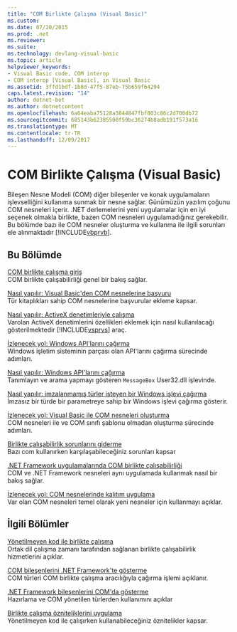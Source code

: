 ```yaml
---
title: "COM Birlikte Çalışma (Visual Basic)"
ms.custom: 
ms.date: 07/20/2015
ms.prod: .net
ms.reviewer: 
ms.suite: 
ms.technology: devlang-visual-basic
ms.topic: article
helpviewer_keywords:
- Visual Basic code, COM interop
- COM interop [Visual Basic], in Visual Basic
ms.assetid: 3ffd1bdf-1b8d-47f5-87eb-75b659f64294
caps.latest.revision: "14"
author: dotnet-bot
ms.author: dotnetcontent
ms.openlocfilehash: 6a64eaba75128a3844847fbf803c86c2d700db72
ms.sourcegitcommit: 685143b62385500f59bc36274b8adb191f573a16
ms.translationtype: MT
ms.contentlocale: tr-TR
ms.lasthandoff: 12/09/2017
---
```

# <a name="com-interop-visual-basic"></a>COM Birlikte Çalışma (Visual Basic)
Bileşen Nesne Modeli (COM) diğer bileşenler ve konak uygulamaların işlevselliğini kullanıma sunmak bir nesne sağlar. Günümüzün yazılım çoğunu COM nesneleri içerir. .NET derlemelerini yeni uygulamalar için en iyi seçenek olmakla birlikte, bazen COM nesneleri uygulamadığınız gerekebilir. Bu bölümde bazı ile COM nesneler oluşturma ve kullanma ile ilgili sorunları ele alınmaktadır [!INCLUDE[vbprvb](~/includes/vbprvb-md.md)].  
  
## <a name="in-this-section"></a>Bu Bölümde  
 [COM birlikte çalışma giriş](../../../visual-basic/programming-guide/com-interop/introduction-to-com-interop.md)  
 COM birlikte çalışabilirliği genel bir bakış sağlar.  
  
 [Nasıl yapılır: Visual Basic'den COM nesnelerine başvuru](../../../visual-basic/programming-guide/com-interop/how-to-reference-com-objects.md)  
 Tür kitaplıkları sahip COM nesnelerine başvurular ekleme kapsar.  
  
 [Nasıl yapılır: ActiveX denetimleriyle çalışma](../../../visual-basic/programming-guide/com-interop/how-to-work-with-activex-controls.md)  
 Varolan ActiveX denetimlerini özellikleri eklemek için nasıl kullanılacağı gösterilmektedir [!INCLUDE[vsprvs](~/includes/vsprvs-md.md)] araç.  
  
 [İzlenecek yol: Windows API'larını çağırma](../../../visual-basic/programming-guide/com-interop/walkthrough-calling-windows-apis.md)  
 Windows işletim sisteminin parçası olan API'larını çağırma sürecinde adımları.  
  
 [Nasıl yapılır: Windows API'larını çağırma](../../../visual-basic/programming-guide/com-interop/how-to-call-windows-apis.md)  
 Tanımlayın ve arama yapmayı gösteren `MessageBox` User32.dll işlevinde.  
  
 [Nasıl yapılır: imzalanmamış türler isteyen bir Windows işlevi çağırma](../../../visual-basic/programming-guide/com-interop/how-to-call-a-windows-function-that-takes-unsigned-types.md)  
 İmzasız bir türde bir parametreye sahip bir Windows işlevi çağırma gösterir.  
  
 [İzlenecek yol: Visual Basic ile COM nesneleri oluşturma](../../../visual-basic/programming-guide/com-interop/walkthrough-creating-com-objects.md)  
 COM nesneleri ile ve COM sınıfı şablonu olmadan oluşturma sürecinde adımları.  
  
 [Birlikte çalışabilirlik sorunlarını giderme](../../../visual-basic/programming-guide/com-interop/troubleshooting-interoperability.md)  
 Bazı com kullanırken karşılaşabileceğiniz sorunları kapsar  
  
 [.NET Framework uygulamalarında COM birlikte çalışabilirliği](../../../visual-basic/programming-guide/com-interop/com-interoperability-in-net-framework-applications.md)  
 COM ve .NET Framework nesneleri aynı uygulamada kullanmak nasıl bir bakış sağlar.  
  
 [İzlenecek yol: COM nesnelerinde kalıtım uygulama](../../../visual-basic/programming-guide/com-interop/walkthrough-implementing-inheritance-with-com-objects.md)  
 Var olan COM nesneleri temel olarak yeni nesneler için kullanmayı açıklar.  
  
## <a name="related-sections"></a>İlgili Bölümler  
 [Yönetilmeyen kod ile birlikte çalışma](../../../../docs/framework/interop/index.md)  
 Ortak dil çalışma zamanı tarafından sağlanan birlikte çalışabilirlik hizmetlerini açıklar.  
  
 [COM bileşenlerini .NET Framework'te gösterme](http://msdn.microsoft.com/library/e78b14f1-e487-43cd-9c6d-1a07483f1730)  
 COM türleri COM birlikte çalışma aracılığıyla çağırma işlemi açıklanır.  
  
 [.NET Framework bileşenlerini COM'da gösterme](http://msdn.microsoft.com/library/e42a65f7-1e61-411f-b09a-aca1bbce24c6)  
 Hazırlama ve COM yönetilen türlerden kullanımını açıklar  
  
 [Birlikte çalışma özniteliklerini uygulama](../../../../docs/framework/interop/applying-interop-attributes.md)  
 Yönetilmeyen kod ile çalışırken kullanabileceğiniz öznitelikler kapsar.
